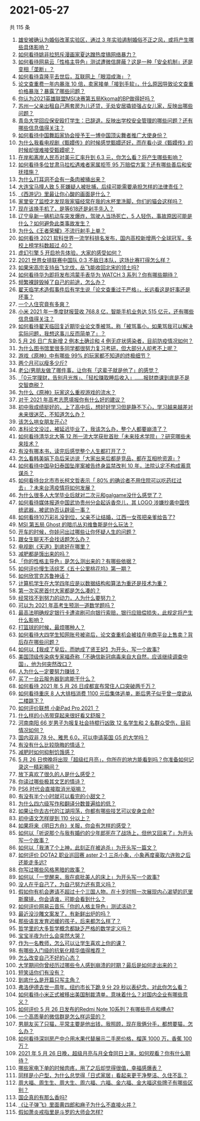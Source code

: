 # 2021-05-27

共 115 条

<!-- BEGIN -->
<!-- 最后更新时间 Thu May 27 2021 12:13:54 GMT+0800 (China Standard Time) -->

1. [雄安被确认为婚俗改革实验区，通过 3
   年实验遏制婚俗不正之风，或将产生哪些具体影响？](https://www.zhihu.com/question/461486744)
2. [如何看待姚非拉怒斥漫画家夏达蹭热度搞网络暴力？](https://www.zhihu.com/question/461513866)
3. [如何看待网易云「性格主导色」测试遭微信屏蔽？这是一种「安全机制」还是变相「垄断」？](https://www.zhihu.com/question/461505950)
4. [如何看待袁隆平去世后，互联网上「眼泪成海」？](https://www.zhihu.com/question/461143953)
5. [论文查重费一年内暴涨 10
   倍，卖家接单「接到手软」，什么原因导致论文查重价格暴涨？暴露了哪些问题？](https://www.zhihu.com/question/461522508)
6. [你认为2021英雄联盟MSI决赛第五局Kkoma的BP做得好吗？](https://www.zhihu.com/question/461304568)
7. [苏州一父亲出租自己两套房为儿还贷，无处安居撬锁强占女儿家，反映出哪些问题？](https://www.zhihu.com/question/461453686)
8. [青岛大学回应保安殴打学生：已辞退，反映出学校安全管理的哪些问题？还有哪些信息值得关注？](https://www.zhihu.com/question/461456155)
9. [如何看待中国舞蹈家协会授予王一博中国顶尖舞者推广大使身份？](https://www.zhihu.com/question/461616982)
10. [为什么我看电视剧《甄嬛传》的时候感觉甄嬛还好，而在看小说《甄嬛传》的时候却很难接受甄嬛呢？](https://www.zhihu.com/question/380788784)
11. [在岸和离岸人民币对美元汇率升到 6.3
    元，你怎么看？将产生哪些影响？](https://www.zhihu.com/question/461501137)
12. [如何看待多位甘肃马拉松遇难者家属拒签 95
    万赔偿方案？还有哪些善后和安抚措施？](https://www.zhihu.com/question/461465423)
13. [为什么打耳洞不会有一条肉被捅出来？](https://www.zhihu.com/question/304771389)
14. [大连宝马撞人致 5
    死嫌疑人被批捕，后续可能需要承担怎样的法律责任？](https://www.zhihu.com/question/461624041)
15. [《西游记》里最让你心酸的画面是什么？](https://www.zhihu.com/question/459544693)
16. [家里安了监控才发现我家猫经常在我的水杯里洗脚，你们的猫会这样吗？](https://www.zhihu.com/question/459983017)
17. [现在该换手机了，是等618还是剁手先入？](https://www.zhihu.com/question/458977705)
18. [辽宁阜新一辆机动车突发爆炸，驾驶人当场死亡，5
    人轻伤，事故原因可能是什么？如何避免此类事故发生？](https://www.zhihu.com/question/461279720)
19. [为什么《王者荣耀》不流行射手上单？](https://www.zhihu.com/question/460375616)
20. [如何看待 2021 软科世界一流学科排名发布，国内高校新增两个全球冠军，多校上榜学科数超过
    40？](https://www.zhihu.com/question/461491304)
21. [虚幻引擎 5 开启抢先体验，大家的感受如何？](https://www.zhihu.com/question/461260818)
22. [2021 世界女排联赛中国队 0:3
    不敌日本队，这场比赛打得怎么样？](https://www.zhihu.com/question/461567305)
23. [如果宋高宗支持岳飞北伐，岳飞能收回北宋的领土吗?](https://www.zhihu.com/question/444059876)
24. [如何看待华为即将发布鸿蒙手表华为 WATCH 3
    系列？你有哪些期待？](https://www.zhihu.com/question/461617150)
25. [频繁裸辞毁掉了自己的前途，怎么办？](https://www.zhihu.com/question/459501127)
26. [翟天临学术造假事件后有学生说「论文查重过于严格」，长远看这是好事还是坏事？](https://www.zhihu.com/question/461305806)
27. [一个人住究竟有多爽？](https://www.zhihu.com/question/459287794)
28. [小米 2021 年一季度财报营收 768.8 亿，智能手机业务达 515
    亿元，还有哪些信息值得关注？](https://www.zhihu.com/question/461537715)
29. [如何看待翟天临回复近期毕业论文季被骂，称「被骂事小，如果骂我可以解决实际问题，我想这事儿反而简单了」？](https://www.zhihu.com/question/461528535)
30. [5 月 26 日广东新增 2 例本土确诊和 4
    例无症状感染者，目前防疫情况如何？](https://www.zhihu.com/question/461624554)
31. [为什么图书馆里很多同学都很努力复习考研，但大部分人却考不上呢？](https://www.zhihu.com/question/430364218)
32. [游戏《原神》中有哪些 99% 的玩家都不知道的终极细节？](https://www.zhihu.com/question/455434766)
33. [两个月可以瘦多少斤?](https://www.zhihu.com/question/430561258)
34. [老公/男朋友做了哪件事，让你有「这辈子就是他了」的感觉？](https://www.zhihu.com/question/421025094)
35. [「0元学理财，告别月光族」、「轻松赚取睡后收入」……报财商课到底是不是交智商税？](https://www.zhihu.com/question/461165357)
36. [为什么《原神》玩家这么重视游戏的流水？](https://www.zhihu.com/question/460655313)
37. [对于 2021 年高考志愿填报你有什么好的建议？](https://www.zhihu.com/question/456117303)
38. [初中我成绩挺好的，上了高中后，想好好学习但是静不下心，学习越来越差对未来很迷茫，不知道怎么办？](https://www.zhihu.com/question/460172590)
39. [该怎么哄女朋友开心?](https://www.zhihu.com/question/36890374)
40. [本科论文没过，被延迟毕业了，我该怎么办，整个人都要崩溃了？](https://www.zhihu.com/question/323526847)
41. [如何看待清华北大等 12
    所一流大学获批首批「未来技术学院」？研究哪些未来技术？](https://www.zhihu.com/question/461372175)
42. [有没有哪本书，读完后感觉整个人生都打开了？](https://www.zhihu.com/question/419528920)
43. [怎么看韩美娟下岛后采访说「大家出来后都是竞品，都在互相抢资源」?](https://www.zhihu.com/question/461480245)
44. [如何看待中国孕妇泰国坠崖案被告终身监禁改判 10
    年，法院认定不构成蓄意谋杀？](https://www.zhihu.com/question/461449495)
45. [如何看待台北市市长柯文哲表示「 80%
    的确诊者不用住院可以吃药扛过去」？未来台湾疫情将如何发展？](https://www.zhihu.com/question/461364931)
46. [为什么很多人大学毕业后就对二次元和galgame没什么感觉了？](https://www.zhihu.com/question/460275154)
47. [如何看待媒体报道中国武协贵州分会起诉香奈儿，其 LOGO
    涉嫌抄袭中国传统武器，被武协否认辟谣一事？](https://www.zhihu.com/question/461362478)
48. [如何看待10万彩礼没到位，父亲不让结婚，江西一女孩把亲爹给告了?](https://www.zhihu.com/question/460760238)
49. [MSI 第五局 Ghost 的暗爪丛刃维鲁斯是什么玩法？](https://www.zhihu.com/question/461077434)
50. [开车的时候，你娃问出过哪些让你怀疑人生的问题？](https://www.zhihu.com/question/461363180)
51. [跟女生聊天不会找话题怎么办？](https://www.zhihu.com/question/265983309)
52. [电视剧《天道》到底好在哪里？](https://www.zhihu.com/question/457421772)
53. [减肥都是饿出来的吗？](https://www.zhihu.com/question/446278658)
54. [「你的性格主导色」是怎么测出来的？有哪些依据？](https://www.zhihu.com/question/461472606)
55. [如何评价慢生活综艺《五十公里桃花坞》第一期？](https://www.zhihu.com/question/460852490)
56. [如何欣赏克苏鲁神话？](https://www.zhihu.com/question/27948191)
57. [计算机学生在大学四年应是以数据结构和算法为重还是技术为重？](https://www.zhihu.com/question/395908518)
58. [第一次买房首付大家都是怎么凑的？](https://www.zhihu.com/question/322284293)
59. [经常找不到努力的动力，人为什么要努力？](https://www.zhihu.com/question/456632067)
60. [可以为 2021 年高考生预测一道数学题吗？](https://www.zhihu.com/question/458065536)
61. [最高法明确规定银行卡遭盗刷可向银行索赔，银行应赔偿损失，此规定将产生什么影响？](https://www.zhihu.com/question/461287894)
62. [打篮球的时候，最烦哪种人？](https://www.zhihu.com/question/435513081)
63. [如何看待大四学生知网账号被盗后，论文查重机会被挂在电商平台上售卖？背后存在哪些问题？](https://www.zhihu.com/question/461448977)
64. [如何以【我成了皇后，而她成了贤王妃】为开头，写一个故事?](https://www.zhihu.com/question/449094157)
65. [美国顶级传染病专家福奇称「不确信新冠病毒来自大自然，应该继续调查中国」，他为何突然改口？](https://www.zhihu.com/question/461117023)
66. [人为什么一定要努力赚钱？](https://www.zhihu.com/question/301579279)
67. [买了一台云服务器到底能干什么？](https://www.zhihu.com/question/27205559)
68. [如何看待 2021 年 5 月 26
    日成都宣布常住人口突破两千万？](https://www.zhihu.com/question/461466462)
69. [如何看待重庆 8 人大排档消费 1100
    元后集体逃单，断后男子似乎曾一度欲从二楼跳下？](https://www.zhihu.com/question/461295626)
70. [如何评价联想 小新Pad Pro 2021 ？](https://www.zhihu.com/question/457950568)
71. [什么样的小吊带穿起来很好看又舒服？](https://www.zhihu.com/question/446715939)
72. [河南南阳 66 岁男子为报复社会持棍行凶致 12 名学生和 2
    名群众受伤，目前情况如何？](https://www.zhihu.com/question/461425589)
73. [国内双非 78 分、雅思 6.0，可以申请英国 G5 的大学吗？](https://www.zhihu.com/question/457159794)
74. [有没有什么比较隐晦的情话？](https://www.zhihu.com/question/423230600)
75. [减肥时如何抑制饥饿感？](https://www.zhihu.com/question/365657997)
76. [5 月 26
    日傍晚将出现「超级红月亮」，你所在的地方能看到吗？你准备如何记录这一精彩瞬间？](https://www.zhihu.com/question/461436954)
77. [放下喜欢了很久的人是什么感受？](https://www.zhihu.com/question/451957104)
78. [你读过哪些极其文艺的情诗？](https://www.zhihu.com/question/370321379)
79. [PS6 时代会直接取消光驱嘛？](https://www.zhihu.com/question/461347055)
80. [有没有半个小时就可以看完的小甜文？](https://www.zhihu.com/question/447942198)
81. [为什么四六级写作和翻译分数普遍给的低？](https://www.zhihu.com/question/40770196)
82. [如果让你去古代的江湖闯荡，你都有哪些技艺可以安身立命?](https://www.zhihu.com/question/461487669)
83. [初中语文怎样提到 110 分以上？](https://www.zhihu.com/question/311901970)
84. [如果将来《明日方舟》关服，你会有怎样的感受？](https://www.zhihu.com/question/460506303)
85. [如何以「听说那个与我有婚约的少年郎死在了战场上，但他又回来了」为开头写一个故事？](https://www.zhihu.com/question/459096689)
86. [如何以「我渣了个上神，此刻正在被追杀」为开头写一篇文？](https://www.zhihu.com/question/454304575)
87. [如何评价 DOTA2 职业巡回赛 aster 2-1
    三杀小象，小象再度豪取六连败之后还能走多远?](https://www.zhihu.com/question/460686728)
88. [你写过哪些风格黑暗的故事？](https://www.zhihu.com/question/38878101)
89. [如何以「一觉醒来，我在疯批美人的床上」为开头写一个故事?](https://www.zhihu.com/question/461370999)
90. [没人在乎自己了，为自己努力还有意义吗？](https://www.zhihu.com/question/459803278)
91. [假如你有机会邀请不超过十个三国人物，在十岁时照一次展现内心渴望的厄里斯魔镜，你会请谁，可能会看到什么？](https://www.zhihu.com/question/461291276)
92. [如何评价网易云音乐「你的人格主导色」测试活动？](https://www.zhihu.com/question/461473926)
93. [最近没沙雕文案发了，有新鲜出炉的吗？](https://www.zhihu.com/question/455777381)
94. [那些语言发育迟缓的孩子，后来都怎么样了？](https://www.zhihu.com/question/304955705)
95. [哲学里的大多哲学概念都缺乏严格的数学定义吗？](https://www.zhihu.com/question/455229246)
96. [宝宝半夜为什么会突然大哭？](https://www.zhihu.com/question/457113218)
97. [作为一名教师，怎么可以让学生喜欢上你的课？](https://www.zhihu.com/question/358526058)
98. [有哪些入门级的抗氧化精华值得推荐？](https://www.zhihu.com/question/28625340)
99. [怎么改变自己不好的心态？](https://www.zhihu.com/question/456286875)
100. [大学期间你曾经历过哪些令人感到崩溃的时期？最后是如何走出来的？](https://www.zhihu.com/question/461290099)
101. [短笑话你们有没有？](https://www.zhihu.com/question/461025294)
102. [到底什么是开篇只写主角？](https://www.zhihu.com/question/461527777)
103. [弗洛伊德去世一周年，纽约市长下跪 9 分 29
     秒以表纪念，对此你怎么看？](https://www.zhihu.com/question/461467217)
104. [如何看待小米正式被移出美国制裁清单，意味着什么？对国内企业有哪些意义？](https://www.zhihu.com/question/461450557)
105. [如何评价 5 月 26 日发布的Redmi Note
     10系列？有哪些亮点和槽点?](https://www.zhihu.com/question/460620278)
106. [一个高质量的微信群是怎么样运营的？](https://www.zhihu.com/question/34875569)
107. [男朋友买了只猫，平常主要是他出钱，我照顾，现在我俩分手，都想要猫，怎么办？](https://www.zhihu.com/question/458381801)
108. [如何看待深圳房产中介用水果代替展示二手房价格，榴莲 1000 万，香蕉 100
     万？](https://www.zhihu.com/question/461327995)
109. [2021 年 5 月 26
     日晚，超级月亮与月全食同日上演，如何观看？你有什么期待？](https://www.zhihu.com/question/461221868)
110. [哪些家电下单的时候肉疼，用了之后却觉得很值，幸福感爆表？](https://www.zhihu.com/question/461218824)
111. [同样是小户型，为什么总觉得「日式家居」看起来更干净整洁、久住不乱？](https://www.zhihu.com/question/456011068)
112. [周大福、周生生、周大生、周六福、六福、金六福、金大福这些牌子有哪些区别？](https://www.zhihu.com/question/32209352)
113. [国企真的有那么香吗?](https://www.zhihu.com/question/459743114)
114. [《让子弹飞》里面黄四郎和麻子为什么不直接火并？](https://www.zhihu.com/question/453864740)
115. [假如萧炎戒指里是斗罗的大师会怎样?](https://www.zhihu.com/question/460984638)

<!-- END -->
